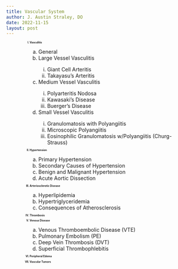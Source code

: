 ```yaml
---
title: Vascular System
author: J. Austin Straley, DO
date: 2022-11-15
layout: post
---
```


<html>
<head>
<meta charset="UTF-8">
<meta name="viewport" content="width=device-width, initial-scale=1">
<style>
.row {
    padding-left: 40px;
}
h1 {
    text-align: center;
    margin: 10px 0px;
    padding: 5px;
    border: 1px solid #999;
}
h2{
    font-size: 50%;
    padding: none;
    border: none;
    line-height: 5px;
}
</style>
</head>
<body>
<div class="row">
    <ol type="I">
        <h2><li>Vasculitis</li></h2>
            <ol type="a">
                <li>General</li>
                <li>Large Vessel Vasculitis</li>
                    <ol type="i">
                        <li>Giant Cell Arteritis</li>
                        <li>Takayasu’s Arteritis</li></ol>
                <li>Medium Vessel Vasculitis</li>
                    <ol type="i">
                        <li>Polyarteritis Nodosa</li>
                        <li>Kawasaki’s Disease</li>
                        <li>Buerger’s Disease</li></ol>
                <li>Small Vessel Vasculitis</li>
                    <ol type="i">
                        <li>Granulomatosis with Polyangiitis</li>
                        <li>Microscopic Polyangiitis</li>
                        <li>Eosinophilic Granulomatosis w/Polyangiitis (Churg-Strauss)</li></ol>
            </ol>
        <h2><li>Hypertension</li></h2>
            <ol type="a">
                <li>Primary Hypertension</li>
                <li>Secondary Causes of Hypertension</li>
                <li>Benign and Malignant Hypertension</li>
                <li>Acute Aortic Dissection</li></ol>
        <h2><li>Arteriosclerotic Disease</li></h2>
            <ol type="a">
                <li>Hyperlipidemia</li>
                <li>Hypertriglyceridemia</li>
                <li>Consequences of Atherosclerosis</li></ol>
        <h2><li>Thrombosis</li></h2>
        <h2><li>Venous Disease</li></h2>
            <ol type="a">
                <li>Venous Thromboembolic Disease (VTE)</li>
                <li>Pulmonary Embolism (PE)</li>
                <li>Deep Vein Thrombosis (DVT)</li>
                <li>Superficial Thrombophlebitis</li></ol>
        <h2><li>Peripheral Edema</li></h2>
        <h2><li>Vascular Tumors</li></h2>
    </ol>
</div>
</body>

</html>
